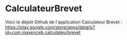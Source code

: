# CalculateurBrevet
Voici le dépôt Github de l'application Calculateur Brevet : https://play.google.com/store/apps/details?id=com.maxenceb.calculateurbrevet
